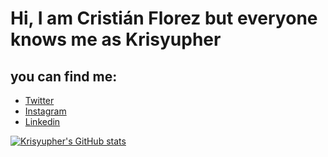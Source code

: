 # Hi, I am Cristián Florez but everyone knows me as Krisyupher

## you can find me: 
- [Twitter](https://twitter.com/krisyupher)
- [Instagram](https://instagram.com/krisyupher)
- [Linkedin](https://www.linkedin.com/in/cristian-florez-a291b3161)

[![Krisyupher's GitHub stats](https://github-readme-stats.vercel.app/api?username=krisyupher)](https://github.com/anuraghazra/github-readme-stats)
